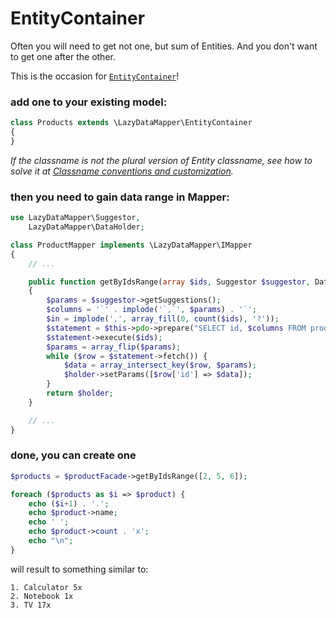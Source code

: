EntityContainer
===

Often you will need to get not one, but sum of Entities. And you don't want to get one after the other.

This is the occasion for [`EntityContainer`](../LazyDataMapper/EntityContainer.php)!

### add one to your existing model:

```php
class Products extends \LazyDataMapper\EntityContainer
{
}
```

*If the classname is not the plural version of Entity classname, see how to solve it at
[Classname conventions and customization](2.Classname-conventions-and-customization.md).*

### then you need to gain data range in Mapper:

```php
use LazyDataMapper\Suggestor,
	LazyDataMapper\DataHolder;

class ProductMapper implements \LazyDataMapper\IMapper
{
	// ...

	public function getByIdsRange(array $ids, Suggestor $suggestor, DataHolder $holder = NULL)
	{
		$params = $suggestor->getSuggestions();
		$columns = '`' . implode('`,`', $params) . '`';
		$in = implode(',', array_fill(0, count($ids), '?'));
		$statement = $this->pdo->prepare("SELECT id, $columns FROM product WHERE id IN ($in)");
		$statement->execute($ids);
		$params = array_flip($params);
		while ($row = $statement->fetch()) {
			$data = array_intersect_key($row, $params);
			$holder->setParams([$row['id'] => $data]);
		}
		return $holder;
	}

	// ...
}
```

### done, you can create one

```php
$products = $productFacade->getByIdsRange([2, 5, 6]);

foreach ($products as $i => $product) {
	echo ($i+1) . '.';
	echo $product->name;
	echo ' ';
	echo $product->count . 'x';
	echo "\n";
}
```

will result to something similar to:

```
1. Calculator 5x
2. Notebook 1x
3. TV 17x
```
